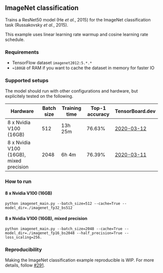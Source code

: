 ## ImageNet classification
Trains a ResNet50 model (He *et al.*, 2015) for the ImageNet classification task (Russakovsky *et al.*, 2015).

This example uses linear learning rate warmup and cosine learning rate schedule.

### Requirements
* TensorFlow dataset `imagenet2012:5.*.*`
* `≈180GB` of RAM if you want to cache the dataset in memory for faster IO

### Supported setups
The model should run with other configurations and hardware, but explicitely tested on the following.

| Hardware | Batch size | Training time | Top-1 accuracy  | TensorBoard.dev |
| --- | --- | --- | --- | --- |
| 8 x Nvidia V100 (16GB)  | 512  |  13h 25m  | 76.63% | [2020-03-12](https://tensorboard.dev/experiment/jrvtbnlETgai0joLBXhASw/) |
| 8 x Nvidia V100 (16GB), mixed precision  | 2048  | 6h 4m | 76.39% | [2020-03-11](https://tensorboard.dev/experiment/F5rM1GGQRpKNX207i30qGQ/) |

### How to run

#### 8 x Nvidia V100 (16GB)
`python imagenet_main.py --batch_size=512 --cache=True --model_dir=./imagenet_fp32_bs512`

#### 8 x Nvidia V100 (16GB), mixed precision
`python imagenet_main.py --batch_size=2048 --cache=True --model_dir=./imagenet_fp16_bs2048 --half_precision=True --loss_scaling=256.`

### Reproducibility
Making the ImageNet classification example reproducible is WIP. For more details, follow [#291](https://github.com/google/flax/issues/291).
